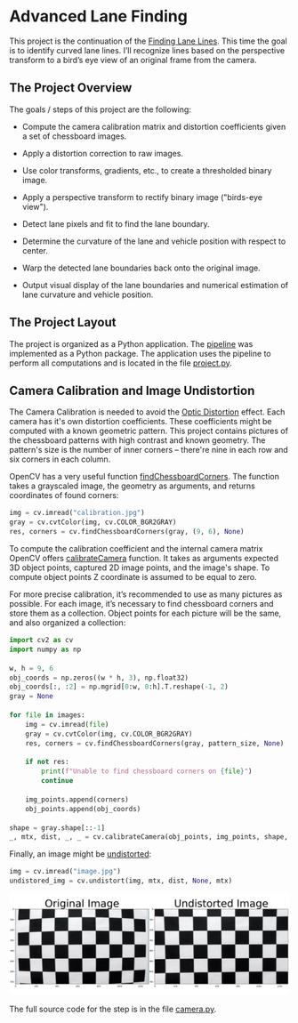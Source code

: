 # Advanced Lane Finding

This project is the continuation of the [Finding Lane Lines](https://github.com/alexander-stadnikov/CarND-Finding-Lane-Lines). This time the goal is to identify curved lane lines. I’ll recognize lines based on the perspective transform to a bird’s eye view of an original frame from the camera.

## The Project Overview

The goals / steps of this project are the following:

* Compute the camera calibration matrix and distortion coefficients given a set of chessboard images.
* Apply a distortion correction to raw images.

* Use color transforms, gradients, etc., to create a thresholded binary image.
* Apply a perspective transform to rectify binary image ("birds-eye view").
* Detect lane pixels and fit to find the lane boundary.
* Determine the curvature of the lane and vehicle position with respect to center.
* Warp the detected lane boundaries back onto the original image.
* Output visual display of the lane boundaries and numerical estimation of lane curvature and vehicle position.

## The Project Layout

The project is organized as a Python application. The [pipeline](https://github.com/alexander-stadnikov/CarND-Advanced-Lane-Lines/tree/main/pipeline) was implemented as a Python package.
The application uses the pipeline to perform all computations and is located in the file [project.py](https://github.com/alexander-stadnikov/CarND-Advanced-Lane-Lines/blob/main/project.py).

## Camera Calibration and Image Undistortion

The Camera Calibration is needed to avoid the [Optic Distortion](https://en.wikipedia.org/wiki/Distortion_(optics)) effect. Each camera has it's own distortion coefficients. These coefficients might be computed with a known geometric pattern. This project contains pictures of the chessboard patterns with high contrast and known geometry. The pattern's size is the number of inner corners – there're nine in each row and six corners in each column.

OpenCV has a very useful function [findChessboardCorners](https://docs.opencv.org/master/d9/d0c/group__calib3d.html#ga93efa9b0aa890de240ca32b11253dd4a). The function takes a grayscaled image, the geometry as arguments, and returns coordinates of found corners:

```python
img = cv.imread("calibration.jpg")
gray = cv.cvtColor(img, cv.COLOR_BGR2GRAY)
res, corners = cv.findChessboardCorners(gray, (9, 6), None)
```

To compute the calibration coefficient and the internal camera matrix OpenCV offers [calibrateCamera](https://docs.opencv.org/master/d9/d0c/group__calib3d.html#ga3207604e4b1a1758aa66acb6ed5aa65d) function. It takes as arguments expected 3D object points, captured 2D image points, and the image's shape. To compute object points Z coordinate is assumed to be equal to zero. 

For more precise calibration, it’s recommended to use as many pictures as possible. For each image, it’s necessary to find chessboard corners and store them as a collection. Object points for each picture will be the same, and also organized a collection:

```python
import cv2 as cv
import numpy as np

w, h = 9, 6
obj_coords = np.zeros((w * h, 3), np.float32)
obj_coords[:, :2] = np.mgrid[0:w, 0:h].T.reshape(-1, 2)
gray = None

for file in images:
    img = cv.imread(file)
    gray = cv.cvtColor(img, cv.COLOR_BGR2GRAY)
    res, corners = cv.findChessboardCorners(gray, pattern_size, None)

    if not res:
        print(f"Unable to find chessboard corners on {file}")
        continue

    img_points.append(corners)
    obj_points.append(obj_coords)

shape = gray.shape[::-1]
_, mtx, dist, _, _ = cv.calibrateCamera(obj_points, img_points, shape, None, None)
```

Finally, an image might be [undistorted](https://docs.opencv.org/master/d9/d0c/group__calib3d.html#ga69f2545a8b62a6b0fc2ee060dc30559d):

```python
img = cv.imread("image.jpg")
undistored_img = cv.undistort(img, mtx, dist, None, mtx)
```
![Example](output_images/undist_chessboard.png)

The full source code for the step is in the file [camera.py](https://github.com/alexander-stadnikov/CarND-Advanced-Lane-Lines/blob/main/pipeline/camera.py).